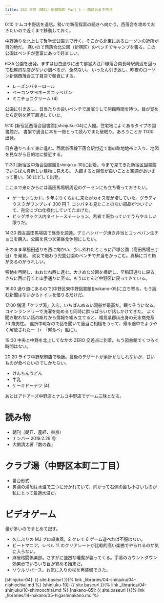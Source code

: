 ```yaml
---
title: 262 日目（晴れ）新宿探索 Part 4 - 西落合＆下落合
---
```


0:10 ナムコ中野店を退店。勢いで新宿探索の続きへ向かう。西落合を攻めておきたいので近くまで移動しておく。

中野通りを北上して哲学堂公園まで行く。そこから北東にあるローソンの近所が目的地だ。
寒いので西落合北公園（新宿区）のベンチでキャンプを張る。この公園はベンチが豊富にあって好ましい。

6:35 公園を出発。まずは目白通りに出て都営大江戸線落合南長崎駅周辺を回って松屋的な店がないか調べるが、全然ない。
いったん引き返し、昨夜のローソン新宿西落合三丁目店で朝食にする。
* レーズンバターロール
* ベーコンマヨネーズコッペパン
* ミニチョコクリーム (4)

公園に引き返し、日当たりの良いベンチで居眠りして開館時間を待つ。目が覚めたら定刻を若干超過していた。

9:10 [新宿区西落合図書館][shinjuku-04]に入館。住宅地によくあるタイプの図書館だ。
書架で適当に本を一冊とって読んでまた居眠り。あろうことか 11:00 出発。

目白通りへ出て東に進む。西武新宿線下落合駅付近で南の路地地帯に入り、地図を見ながら目的地に接近する。

11:30 [新宿区中落合図書館][shinjuku-10]に到着。今まで見てきた新宿区図書館でいちばん真新しい建物に見える。
入館すると陽気が良いことと空調があいまって暑い。30 ほどして出発。

ここまで来たからには高田馬場駅周辺のゲーセンにも立ち寄っておきたい。
* ゲーセンミカド。5 年ぶりくらいに来たがカオス度が増していた。グラディウス 3 がワンプレイ 300 円？
  コンパネも見たことのない部品がついていて、完全にプロ仕様化していてたまげた。
* ビッグボックス内タイトーステーション。若者で賑わっていてうらやましい限りだ。

14:30 西友高田馬場店で昼食を調達。デミハンバーグ焼き弁当とコッペパン生チョコを購入。公園を見つ次第昼食休憩にしたい。

そのまま早稲田通りを西に向かい、少し外れたところに戸塚公園（高田馬場三丁目）を発見。
幼女で賑わう児童公園のベンチで弁当をかっこむ。真横にゴミ箱があるのがうれしい。

移動を再開し、おおむね西に進む。大きめな公園を横断し、早稲田通りに戻る。
さらに西に行くと山手通りに至る。もうほとんど中野区に戻ってきている。

16:00 通り道にあるので[中野区東中野図書館][nakano-05]に立ち寄る。もう読む新聞はないからトイレを借りるだけだ。

17:00 銭湯「クラブ湯」入店。いちばんぬるい湯船が最高だ。眠りそうになる。
コインランドリーで洗濯を始めると同時に酔っぱらいが話しかけてきた。
よく聞き取れない話の断片から情報を組み立てると、福島県郡山出身の元水商売系 70 歳男性。
選択中暇なので話を聞いて適当に相槌をうって、帰る途中でようやく解放されたー（←「何食べ」風に）。

19:30 中央と中野を北上してなかの ZERO 交差点に到着。もう図書館でくつろぐ時間はない。

20:20 ライフ中野駅前店で晩飯。最後のデザートが余計かもしれないが、甘いものが食べたいのでしかたない。
* けんちんうどん
* 牛乳
* ケーキドーナツ (4)

あとはアドアーズ中野店とナムコ中野店でゲーム三昧となる。

# 読み物

* 朝刊（朝日、産経、東京）
* ナンバー 2019.2.28 号
* 大関清太著『数の森』

# クラブ湯（中野区本町二丁目）

* 番台形式
* 男湯の湯船は水温で三つに分かれていて、向かって右側の最も小さいものが私にとって最適水温だ。

# ビデオゲーム

量が多いのでまとめて記す。

* 久しぶりの MJ プロ卓東風。2 クレで 6 ゲーム遊べれば不服はない。
* ビートマニア。レベル 11 のクリアレートが比較的高い楽曲でやられるのが気に入らない。
* 麻雀格闘倶楽部。さすがに強烈な睡魔が襲ってくる。手番のカウントダウン効果音でいちいち目が覚める始末だ。
* ソウルリバース。お気に入りの杖を再装備できた。

[shinjuku-04]: {{ site.baseurl }}{% link _libraries/04-shinjuku/04-nishiochiai.md %}
[shinjuku-10]: {{ site.baseurl }}{% link _libraries/04-shinjuku/10-shimoochiai.md %}
[nakano-05]: {{ site.baseurl }}{% link _libraries/14-nakano/05-higashinakano.md %}
